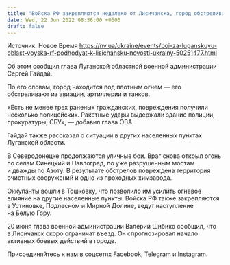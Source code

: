 ```yaml
---
title: "Войска РФ закрепляются недалеко от Лисичанска, город обстреливают из авиации, ранены полицейские и трое гражданских — Гайдай"
date: Wed, 22 Jun 2022 08:36:00 +0300
draft: false
---
```

Источник: Новое Время https://nv.ua/ukraine/events/boi-za-luganskuyu-oblast-voyska-rf-podhodyat-k-lisichansku-novosti-ukrainy-50251477.html


 Об этом сообщил глава Луганской областной военной администрации Сергей Гайдай.

По его словам, город находится под плотным огнем — его обстреливают из авиации, артиллерии и танков.

«Есть не менее трех раненых гражданских, повреждения получили несколько полицейских. Ракетные удары выдержали здание полиции, прокуратуры, СБУ», — добавил глава ОВА.

Гайдай также рассказал о ситуации в других населенных пунктах Луганской области.

В Северодонецке продолжаются уличные бои. Враг снова открыл огонь по селам Синецкий и Павлоград, по уже разрушенным мостам и дважды по Азоту. В результате обстрелов повреждена территория очистных сооружений и одно из проходных химзавода.

Оккупанты вошли в Тошковку, что позволило им усилить огневое влияние на другие населенные пункты. Войска РФ также закрепляются в Устиновке, Подлесном и Мирной Долине, ведут наступление на Белую Гору.

20 июня глава военной администрации Валерий Шибико сообщил, что в Лисичанск скоро ограничат въезд. Он спрогнозировал начало активных боевых действий в городе.

Присоединяйтесь к нам в соцсетях Facebook, Telegram и Instagram.
